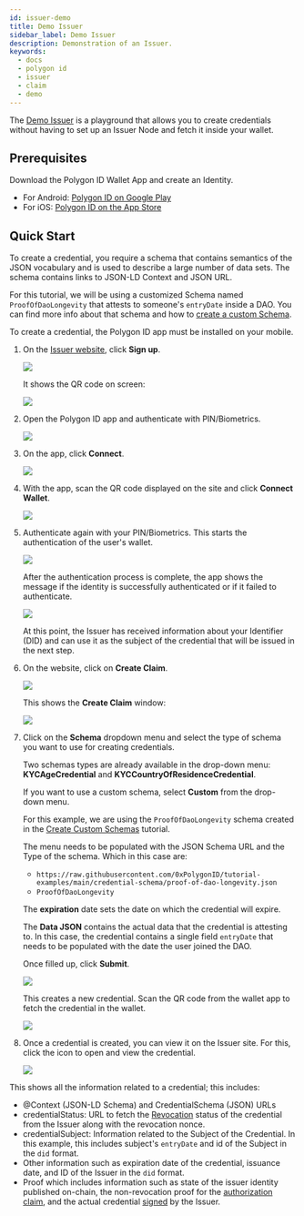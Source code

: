 ```yaml
---
id: issuer-demo
title: Demo Issuer
sidebar_label: Demo Issuer
description: Demonstration of an Issuer.
keywords: 
  - docs
  - polygon id
  - issuer
  - claim
  - demo
---
```


The [Demo Issuer](https://issuer-demo.polygonid.me/) is a playground that allows you to create credentials without having to set up an Issuer Node and fetch it inside your wallet.

## Prerequisites

Download the Polygon ID Wallet App and create an Identity.

- For Android: [Polygon ID on Google Play](https://play.google.com/store/apps/details?id=com.polygonid.wallet)
- For iOS: [Polygon ID on the App Store](https://apps.apple.com/us/app/polygon-id/id1629870183)

## Quick Start

To create a credential, you require a schema that contains semantics of the JSON vocabulary and is used to describe a large number of data sets. The schema contains links to JSON-LD Context and JSON URL.

For this tutorial, we will be using a customized Schema named `ProofOfDaoLongevity` that attests to someone's `entryDate` inside a DAO. You can find more info about that schema and how to [create a custom Schema](schema.md).

To create a credential, the Polygon ID app must be installed on your mobile. 

1. On the [Issuer website](https://issuer-demo.polygonid.me/), click **Sign up**.

    ![](/img/signup.png)

    It shows the QR code on screen:

    ![](/img/qr-code-display.png)

2. Open the Polygon ID app and authenticate with PIN/Biometrics.

    ![](/img/authenticate.png)

3. On the app, click **Connect**.

    ![](/img/connect.jpg)

4. With the app, scan the QR code displayed on the site and click **Connect Wallet**. 

    ![](/img/connect-wallet.jpg)

5. Authenticate again with your PIN/Biometrics. This starts the authentication of the user's wallet. 

    ![](/img/authenticating.png)

    After the authentication process is complete, the app shows the message if the identity is successfully authenticated or if it failed to authenticate.  

    ![](/img/authenticated.png)

    At this point, the Issuer has received information about your Identifier (DID) and can use it as the subject of the credential that will be issued in the next step.

6. On the website, click on **Create Claim**.

    ![](/img/create-credentials.png)

    This shows the **Create Claim** window:

    ![](/img/create-cred-window.png)

7. Click on the **Schema** dropdown menu and select the type of schema you want to use for creating credentials. 

    Two schemas types are already available in the drop-down menu: **KYCAgeCredential** and **KYCCountryOfResidenceCredential**.

    If you want to use a custom schema, select **Custom** from the drop-down menu.

    For this example, we are using the `ProofOfDaoLongevity` schema created in the [Create Custom Schemas](schema.md) tutorial.

    The menu needs to be populated with the JSON Schema URL and the Type of the schema. Which in this case are: 
    
    - `https://raw.githubusercontent.com/0xPolygonID/tutorial-examples/main/credential-schema/proof-of-dao-longevity.json`
    - `ProofOfDaoLongevity`

    The **expiration** date sets the date on which the credential will expire.
    
    The **Data JSON** contains the actual data that the credential is attesting to. In this case, the credential contains a single field `entryDate` that needs to be populated with the date the user joined the DAO.
    
    Once filled up, click **Submit**.

    ![](/img/select-schema.png)

    This creates a new credential. Scan the QR code from the wallet app to fetch the credential in the wallet.

    ![](/img/credential-created.png)

8. Once a credential is created, you can view it on the Issuer site. For this, click the icon to open and view the credential. 

    ![](/img/open-credential-link.png)

This shows all the information related to a credential; this includes:

- @Context (JSON-LD Schema) and CredentialSchema (JSON) URLs
- credentialStatus: URL to fetch the [Revocation](https://docs.iden3.io/getting-started/claim-revocation/) status of the credential from the Issuer along with the revocation nonce. 
- credentialSubject: Information related to the Subject of the Credential. In this example, this includes subject's  `entryDate` and id of the Subject in the `did` format.
- Other information such as expiration date of the credential, issuance date, and ID of the Issuer in the `did` format.
- Proof which includes information such as state of the issuer identity published on-chain, the non-revocation proof for the [authorization claim](https://docs.iden3.io/getting-started/claim/auth-claim/), and the actual credential [signed](https://docs.iden3.io/getting-started/signature-claim/signature/) by the Issuer.
